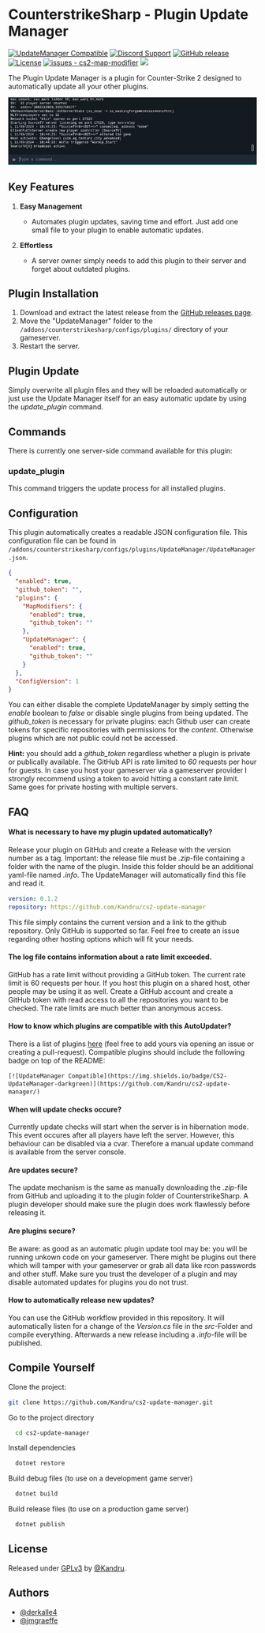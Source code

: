 # CounterstrikeSharp - Plugin Update Manager

[![UpdateManager Compatible](https://img.shields.io/badge/CS2-UpdateManager-darkgreen)](https://github.com/Kandru/cs2-update-manager/)
[![Discord Support](https://img.shields.io/discord/289448144335536138?label=Discord%20Support&color=darkgreen)](https://discord.gg/bkuF8xKHUt)
[![GitHub release](https://img.shields.io/github/release/Kandru/cs2-update-manager?include_prereleases=&sort=semver&color=blue)](https://github.com/Kandru/cs2-update-manager/releases/)
[![License](https://img.shields.io/badge/License-GPLv3-blue)](#license)
[![issues - cs2-map-modifier](https://img.shields.io/github/issues/Kandru/cs2-update-manager?color=darkgreen)](https://github.com/Kandru/cs2-update-manager/issues)
[![](https://www.paypalobjects.com/en_US/i/btn/btn_donateCC_LG.gif)](https://www.paypal.com/donate/?hosted_button_id=C2AVYKGVP9TRG)

The Plugin Update Manager is a plugin for Counter-Strike 2 designed to automatically update all your other plugins.

![Example Usage GIF](https://github.com/Kandru/cs2-update-manager/blob/main/assets/update_plugins.gif?raw=true)

## Key Features

1. **Easy Management**
   - Automates plugin updates, saving time and effort. Just add one small file to your plugin to enable automatic updates.

2. **Effortless**
   - A server owner simply needs to add this plugin to their server and forget about outdated plugins.

## Plugin Installation

1. Download and extract the latest release from the [GitHub releases page](https://github.com/Kandru/cs2-update-manager/releases/).
2. Move the "UpdateManager" folder to the `/addons/counterstrikesharp/configs/plugins/` directory of your gameserver.
3. Restart the server.

## Plugin Update

Simply overwrite all plugin files and they will be reloaded automatically or just use the Update Manager itself for an easy automatic update by using the *update_plugin* command.

## Commands

There is currently one server-side command available for this plugin:

### update_plugin

This command triggers the update process for all installed plugins.

## Configuration

This plugin automatically creates a readable JSON configuration file. This configuration file can be found in `/addons/counterstrikesharp/configs/plugins/UpdateManager/UpdateManager.json`.

```json
{
  "enabled": true,
  "github_token": "",
  "plugins": {
    "MapModifiers": {
      "enabled": true,
      "github_token": ""
    },
    "UpdateManager": {
      "enabled": true,
      "github_token": ""
    }
  },
  "ConfigVersion": 1
}
```

You can either disable the complete UpdateManager by simply setting the *enable* boolean to *false* or disable single plugins from being updated. The *github_token* is necessary for private plugins: each Github user can create tokens for specific repositories with permissions for the *content*. Otherwise plugins which are not public could not be accessed.

**Hint:** you should add a *github_token* regardless whether a plugin is private or publically available. The GitHub API is rate limited to *60* requests per hour for guests. In case you host your gameserver via a gameserver provider I strongly recommend using a token to avoid hitting a constant rate limit. Same goes for private hosting with multiple servers.

## FAQ

#### What is necessary to have my plugin updated automatically?

Release your plugin on GitHub and create a Release with the version number as a tag. Important: the release file must be *.zip*-file containing a folder with the name of the plugin. Inside this folder should be an additional yaml-file named *<PluginName>.info*. The UpdateManager will automatically find this file and read it.

```yaml
version: 0.1.2
repository: https://github.com/Kandru/cs2-update-manager
```

This file simply contains the current version and a link to the github repository. Only GitHub is supported so far. Feel free to create an issue regarding other hosting options which will fit your needs.

#### The log file contains information about a rate limit exceeded.

GitHub has a rate limit without providing a GitHub token. The current rate limit is 60 requests per hour. If you host this plugin on a shared host, other people may be using it as well. Create a GitHub account and create a GitHub token with read access to all the repositories you want to be checked. The rate limits are much better than anonymous access.

#### How to know which plugins are compatible with this AutoUpdater?

There is a list of plugins [here](https://github.com/Kandru/cs2-update-manager/blob/main/COMPATIBLE_PLUGINS.md) (feel free to add yours via opening an issue or creating a pull-request). Compatible plugins should include the following badge on top of the README:

```
[![UpdateManager Compatible](https://img.shields.io/badge/CS2-UpdateManager-darkgreen)](https://github.com/Kandru/cs2-update-manager/)
```

#### When will update checks occure?

Currently update checks will start when the server is in hibernation mode. This event occures after all players have left the server. However, this behaviour can be disabled via a cvar. Therefore a manual update command is available from the server console.

#### Are updates secure?

The update mechanism is the same as manually downloading the *.zip*-file from GitHub and uploading it to the plugin folder of CounterstrikeSharp. A plugin developer should make sure the plugin does work flawlessly before releasing it.

#### Are plugins secure?

Be aware: as good as an automatic plugin update tool may be: you will be running unkown code on your gameserver. There might be plugins out there which will tamper with your gameserver or grab all data like rcon passwords and other stuff. Make sure you trust the developer of a plugin and may disable automated updates for plugins you do not trust.

#### How to automatically release new updates?

You can use the GitHub workflow provided in this repository. It will automatically listen for a change of the *Version.cs* file in the *src*-Folder and compile everything. Afterwards a new release including a *.info*-file will be published.

## Compile Yourself

Clone the project:

```bash
git clone https://github.com/Kandru/cs2-update-manager.git
```

Go to the project directory

```bash
  cd cs2-update-manager
```

Install dependencies

```bash
  dotnet restore
```

Build debug files (to use on a development game server)

```bash
  dotnet build
```

Build release files (to use on a production game server)

```bash
  dotnet publish
```

## License

Released under [GPLv3](/LICENSE) by [@Kandru](https://github.com/Kandru).

## Authors

- [@derkalle4](https://www.github.com/derkalle4)
- [@jmgraeffe](https://www.github.com/jmgraeffe)
